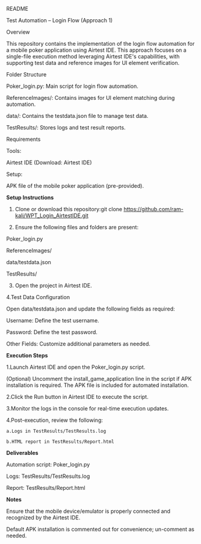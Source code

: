 README

Test Automation – Login Flow (Approach 1)

Overview

This repository contains the implementation of the login flow automation for a mobile poker application using Airtest IDE. This approach focuses on a single-file execution method leveraging Airtest IDE's capabilities, with supporting test data and reference images for UI element verification.

Folder Structure

Poker_login.py: Main script for login flow automation.

ReferenceImages/: Contains images for UI element matching during automation.

data/: Contains the testdata.json file to manage test data.

TestResults/: Stores logs and test result reports.

Requirements

Tools:

Airtest IDE (Download: Airtest IDE)

Setup:

APK file of the mobile poker application (pre-provided).

**Setup Instructions**

1. Clone or download this repository:git clone https://github.com/ram-kali/WPT_Login_AirtestIDE.git

2. Ensure the following files and folders are present:

Poker_login.py

ReferenceImages/

data/testdata.json

TestResults/

3. Open the project in Airtest IDE.

4.Test Data Configuration

Open data/testdata.json and update the following fields as required:

Username: Define the test username.

Password: Define the test password.

Other Fields: Customize additional parameters as needed.

**Execution Steps**

  1.Launch Airtest IDE and open the Poker_login.py script.
  
  (Optional) Uncomment the install_game_application line in the script if APK installation is required. The APK file is included for automated installation.
  
  2.Click the Run button in Airtest IDE to execute the script.
  
  3.Monitor the logs in the console for real-time execution updates.
  
  4.Post-execution, review the following:
  
    a.Logs in TestResults/TestResults.log
    
    b.HTML report in TestResults/Report.html

**Deliverables**

Automation script: Poker_login.py

Logs: TestResults/TestResults.log

Report: TestResults/Report.html

**Notes**

Ensure that the mobile device/emulator is properly connected and recognized by the Airtest IDE.

Default APK installation is commented out for convenience; un-comment as needed.
